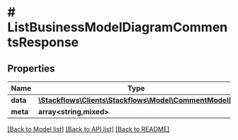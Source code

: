 # # ListBusinessModelDiagramCommentsResponse

## Properties

Name | Type | Description | Notes
------------ | ------------- | ------------- | -------------
**data** | [**\Stackflows\Clients\Stackflows\Model\CommentModel[]**](CommentModel.md) |  | [optional]
**meta** | **array<string,mixed>** |  | [optional]

[[Back to Model list]](../../README.md#models) [[Back to API list]](../../README.md#endpoints) [[Back to README]](../../README.md)
